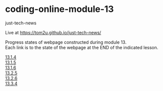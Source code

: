 # coding-online-module-13

just-tech-news  

Live at https://tom2u.github.io/just-tech-news/  

Progress states of webpage constructed during module 13.  
Each link is to the state of the webpage at the END of the indicated lesson.  

[13.1.4](https://github.com/tom2u/coding-online-module-13/tree/master/13.1.4)  
[13.1.5](https://github.com/tom2u/coding-online-module-13/tree/master/13.1.5)  
[13.1.6](https://github.com/tom2u/coding-online-module-13/tree/master/13.1.6)  
[13.2.5](https://github.com/tom2u/coding-online-module-13/tree/master/13.2.5)  
[13.2.6](https://github.com/tom2u/coding-online-module-13/tree/master/13.2.6)  
[13.3.4](https://github.com/tom2u/coding-online-module-13/tree/master/13.3.4)  

